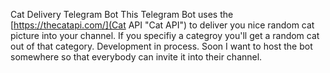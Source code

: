 Cat Delivery Telegram Bot
This Telegram Bot uses the [https://thecatapi.com/](Cat API "Cat API") to deliver you nice random cat picture into your channel. If you specifiy a categroy you'll get a random cat out of that category. Development in process. Soon I want to host the bot somewhere so that everybody can invite it into their channel. 
